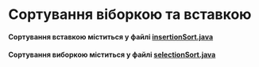 # Сортування віборкою та вставкою

#### Сортування вставкою міститься у файлі [insertionSort.java](https://github.com/maskanma/Theory-of-Algorithms-/blob/main/insertionSort.java)
#### Сортування виборкою міститься у файлі [selectionSort.java](https://github.com/maskanma/Theory-of-Algorithms-/blob/main/selectionSort.java)
